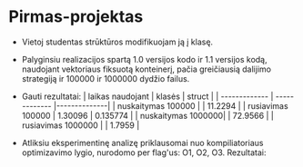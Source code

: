 # Pirmas-projektas
* Vietoj studentas strūktūros modifikuojam ją į klasę.
* Palyginsiu realizacijos spartą 1.0 versijos kodo ir 1.1 versijos kodą, naudojant vektoriaus fiksuotą konteinerį, pačia greičiausią dalijimo strategiją ir 100000 ir 1000000 dydžio failus.
* Gauti rezultatai:
| laikas naudojant   | klasės        | struct       |
| -------------      | ------------- |--------------|
| nuskaitymas 100000 |               | 11.2294      |
| rusiavimas 100000  | 1.30096       | 0.135774     |
| nuskaitymas 1000000|               | 72.9566      |
| rusiavimas 1000000 |               | 1.7959       |

* Atliksiu eksperimentinę analizę priklausomai nuo kompiliatoriaus optimizavimo lygio, nurodomo per flag'us: O1, O2, O3. Rezultatai:

